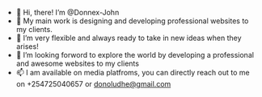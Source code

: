 - 👋 Hi, there! I’m @Donnex-John
- 👀 My main work is designing and developing professional websites to my clients.
- 🌱 I’m very flexible and always ready to take in new ideas when they arises!
- 💞️ I’m looking forword to explore the world by developing a professional and awesome websites to my clients
- 📫 I am available on media platfroms, you can directly reach out to me on +254725040657 or donoludhe@gmail.com

<!---
Donnex-John/Donnex-John is a ✨ special ✨ repository because its `README.md` (this file) appears on your GitHub profile.
You can click the Preview link to take a look at your changes.
--->
